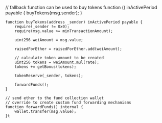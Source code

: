  // fallback function can be used to buy tokens
    function () inActivePeriod payable {
        buyTokens(msg.sender);
    }


    function buyTokens(address _sender) inActivePeriod payable {
        require(_sender != 0x0);
        require(msg.value >= minTransactionAmount);

        uint256 weiAmount = msg.value;

        raisedForEther = raisedForEther.add(weiAmount);

        // calculate token amount to be created
        uint256 tokens = weiAmount.mul(rate);
        tokens += getBonus(tokens);

        tokenReserve(_sender, tokens);

        forwardFunds();
    }

    // send ether to the fund collection wallet
    // override to create custom fund forwarding mechanisms
    function forwardFunds() internal {
        wallet.transfer(msg.value);
    }t
